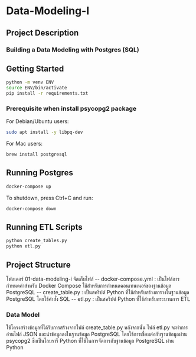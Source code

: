 # Data-Modeling-I 

## Project Description
 
 ### Building a Data Modeling with Postgres (SQL)

## Getting Started

```sh
python -m venv ENV
source ENV/bin/activate
pip install -r requirements.txt
```

### Prerequisite when install psycopg2 package

For Debian/Ubuntu users:

```sh
sudo apt install -y libpq-dev
```

For Mac users:

```sh
brew install postgresql
```

## Running Postgres

```sh
docker-compose up
```

To shutdown, press Ctrl+C and run:

```sh
docker-compose down
```

## Running ETL Scripts

```sh
python create_tables.py
python etl.py
```

## Project Structure
โฟลเดอร์ 01-data-modeling-i จัดเก็บไฟล์ 
\-- docker-compose.yml : เป็นไฟล์การกำหนดค่าสำหรับ Docker Compose ใช้สำหรับการกำหนดคอนเทนเนอร์ของฐานข้อมูล PostgreSQL
\-- create_table.py : เป็นสคริปต์ Python ที่ใช้สำหรับสร้างตารางในฐานข้อมูล PostgreSQL โดยใช้คำสั่ง SQL
\-- etl.py : เป็นสคริปต์ Python ที่ใช้สำหรับกระบวนการ ETL 

### Data Model
ใช้โครงสร้างข้อมูลที่ได้รับการสร้างจากไฟล์ create_table.py หลังจากนั้น ไฟล์ etl.py จะทำการอ่านไฟล์ JSON และนำข้อมูลลงในฐานข้อมูล PostgreSQL โดยใช้การเชื่อมต่อกับฐานข้อมูลผ่าน psycopg2 ซึ่งเป็นไลบรารี Python ที่ใช้ในการจัดการกับฐานข้อมูล PostgreSQL ผ่าน Python